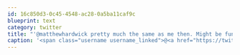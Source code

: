 ```yaml
---
id: 16c850d3-0c45-4548-ac28-0a5ba11caf9c
blueprint: text
category: twitter
title: "'@matthewhardwick pretty much the same as me then. Might be fun getting support in canada"
caption: '<span class="username username_linked">@<a href="https://twitter.com/matthewhardwick" title="Matt Hardwick">matthewhardwick</a></span> pretty much the same as me then. Might be fun getting support in canada'
---
```

